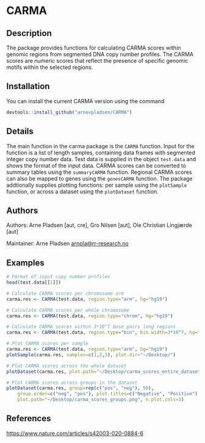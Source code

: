 # CARMA


## Description

The package provides functions for calculating CARMA scores within genomic regions from segmented DNA copy number profiles. The CARMA scores are numeric scores that reflect the presence of specific genomic motifs within the selected regions.


## Installation
You can install the current CARMA version using the command
```R
devtools::install_github("arnevpladsen/CARMA")
```


## Details

The main function in the carma package is the ```CARMA``` function. Input for the function is a list of length samples, containing data frames with segmented integer copy number data. Test data is supplied in the object ```test.data``` and shows the format of the input data. CARMA scores can be converted to summary tables using the ```summaryCARMA``` function. Regional CARMA scores can also be mapped to genes using the ```genesCARMA``` function. The package addtionally supplies plotting functions: per sample using the ```plotSample``` function, or across a dataset using the ```plotDataset``` function.


## Authors

Authors: Arne Pladsen [aut, cre], Gro Nilsen [aut], Ole Christian Lingjærde [aut]

Maintainer: Arne Pladsen <arnpla@rr-research.no>


## Examples
```R
# Format of input copy number profiles
head(test.data[[1]])

# Calculate CARMA scores per chromosome arm
carma.res <- CARMA(test.data, region.type="arm", hg="hg19")

# Calculate CARMA scores per whole chromosome
carma.res <- CARMA(test.data, region.type="chrom", hg="hg19")

# Calculate CARMA scores within 3*10^7 base pairs long regions
carma.res <- CARMA(test.data, region.type="bin", bin.width=3*10^7, hg="hg19")

# Plot CARMA scores per sample 
carma.res <- CARMA(test.data, region.type="arm", hg="hg19")
plotSample(carma.res, samples=c(1,2,3), plot.dir="~/Desktop/")

# Plot CARMA scores across the whole dataset
plotDataset(carma.res, plot.path="~/Desktop/carma_scores_entire_dataset.png")

# Plot CARMA scores across groups in the dataset
plotDataset(carma.res, group=rep(c("pos", "neg"), 50), 
	group.order=c("neg", "pos"), plot.titles=c("Negative", "Positive"), 
	plot.path="~/Desktop/carma_scores_groups.png", n.plot.cols=3)
```


## References

https://www.nature.com/articles/s42003-020-0884-6

